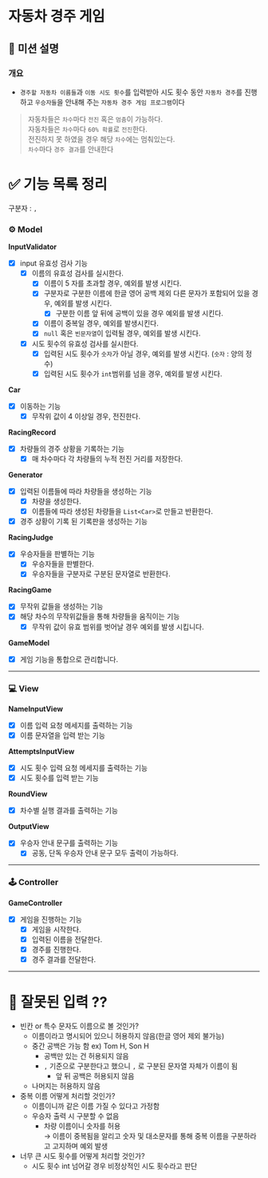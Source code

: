 # 자동차 경주 게임

## 🚀 미션 설명

### 개요

- `경주할 자동차 이름들`과 `이동 시도 횟수`를 입력받아 시도 횟수 동안 `자동차 경주`를 진행하고
  `우승자들`을 안내해 주는 `자동차 경주 게임 프로그램`이다

> 자동차들은 `차수`마다 `전진` 혹은 `멈춤`이 가능하다.<br>
> 자동차들은 `차수`마다 `60% 확률`로 `전진`한다. <br>
> 전진하지 못 하였을 경우 해당 `차수`에는 멈춰있는다. <br>
> `차수`마다 `경주 결과`를 안내한다

# ✅ 기능 목록 정리

구분자 : `,`

### **⚙️ Model**

**InputValidator**

- [x]  input 유효성 검사 기능
    - [x]  이름의 유효성 검사를 실시한다.
        - [x]  이름이 5 자를 초과할 경우, 예외를 발생 시킨다.
        - [x]  구분자로 구분한 이름에 한글 영어 공백 제외 다른 문자가 포함되어 있을 경우, 예외를 발생 시킨다.
            - [x]  구분한 이름 앞 뒤에 공백이 있을 경우 예외를 발생 시킨다.
        - [x] 이름이 중복일 경우, 예외를 발생시킨다.
        - [x]  `null` 혹은 `빈문자열`이 입력될 경우, 예외를 발생 시킨다.
    - [x]  시도 횟수의 유효성 검사를 실시한다.
        - [x]  입력된 시도 횟수가 `숫자`가 아닐 경우, 예외를 발생 시킨다. (`숫자` : 양의 정수)
        - [x]  입력된 시도 횟수가 `int`범위를 넘을 경우, 예외를 발생 시킨다.

**Car**

- [x]  이동하는 기능
    - [x]  무작위 값이 4 이상일 경우, 전진한다.

**RacingRecord**

- [x]  차량들의 경주 상황을 기록하는 기능
    - [x] 매 차수마다 각 차량들의 누적 전진 거리를 저장한다.

**Generator**

- [x]  입력된 이름들에 따라 차량들을 생성하는 기능
    - [x]  차량을 생성한다.
    - [x]  이름들에 따라 생성된 차량들을 `List<Car>`로 만들고 반환한다.
- [x] 경주 상황이 기록 된 기록판을 생성하는 기능

**RacingJudge**

- [x]  우승자들을 판별하는 기능
    - [x]  우승자들을 판별한다.
    - [x]  우승자들을 구분자로 구분된 문자열로 반환한다.

**RacingGame**

- [x]  무작위 값들을 생성하는 기능
- [x]  해당 차수의 무작위값들을 통해 차량들을 움직이는 기능
    - [x] 무작위 값이 유효 범위를 벗어날 경우 예외를 발생 시킵니다.

**GameModel**

- [x]  게임 기능을 통합으로 관리합니다.

---

### **💻 View**

**NameInputView**

- [x]  이름 입력 요청 메세지를 출력하는 기능
- [x]  이름 문자열을 입력 받는 기능

**AttemptsInputView**

- [x]  시도 횟수 입력 요청 메세지를 출력하는 기능
- [x]  시도 횟수를 입력 받는 기능

**RoundView**

- [x]  차수별 실행 결과를 출력하는 기능

**OutputView**

- [x]  우승자 안내 문구를 출력하는 기능
    - [x]  공동, 단독 우승자 안내 문구 모두 출력이 가능하다.

---

### **🕹️ Controller**

**GameController**

- [x]  게임을 진행하는 기능
    - [x]  게임을 시작한다.
    - [x]  입력된 이름을 전달한다.
    - [x]  경주를 진행한다.
    - [x]  경주 결과를 전달한다.

---

# 🤔 잘못된 입력 ??

- 빈칸 or 특수 문자도 이름으로 볼 것인가?
    - 이름이라고 명시되어 있으니 허용하지 않음(한글 영어 제외 불가능)
    - 중간 공백은 가능 함 ex) Tom H, Son H
        - 공백만 있는 건 허용되지 않음
        - `,` 기준으로 구분한다고 했으니 `,` 로 구분된 문자열 자체가 이름이 됨
            - 앞 뒤 공백은 허용되지 않음
    - 나머지는 허용하지 않음
- 중복 이름 어떻게 처리할 것인가?
    - 이름이니까 같은 이름 가질 수 있다고 가정함
    - 우승자 출력 시 구분할 수 없음
        - 차량 이름이니 숫자를 허용 <br> → 이름이 중복됨을 알리고 숫자 및 대소문자를 통해 중복 이름을 구분하라고 고지하며 예외 발생
- 너무 큰 시도 횟수를 어떻게 처리할 것인가?
    - 시도 횟수 int 넘어갈 경우 비정상적인 시도 횟수라고 판단
